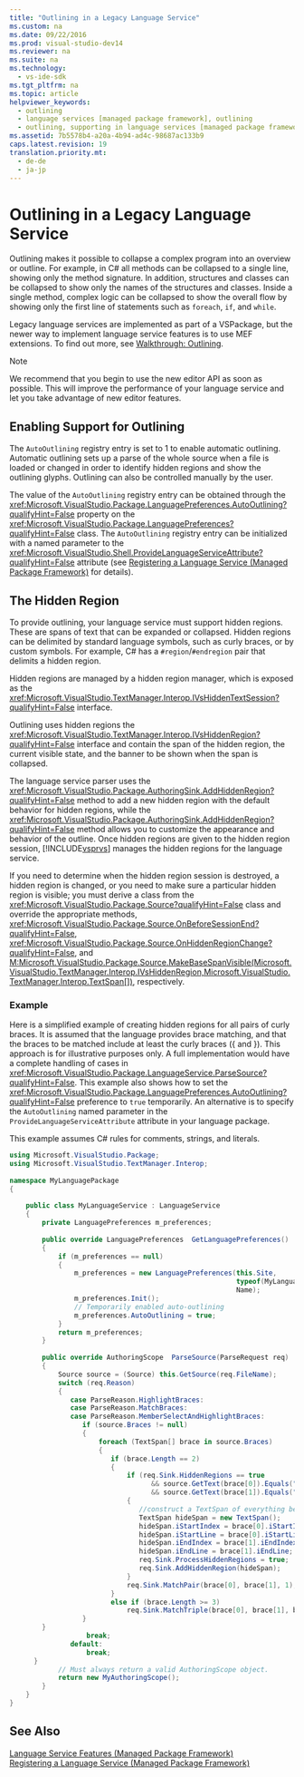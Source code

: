 ```yaml
---
title: "Outlining in a Legacy Language Service"
ms.custom: na
ms.date: 09/22/2016
ms.prod: visual-studio-dev14
ms.reviewer: na
ms.suite: na
ms.technology: 
  - vs-ide-sdk
ms.tgt_pltfrm: na
ms.topic: article
helpviewer_keywords: 
  - outlining
  - language services [managed package framework], outlining
  - outlining, supporting in language services [managed package framework]
ms.assetid: 7b5578b4-a20a-4b94-ad4c-98687ac133b9
caps.latest.revision: 19
translation.priority.mt: 
  - de-de
  - ja-jp
---
```

# Outlining in a Legacy Language Service
Outlining makes it possible to collapse a complex program into an overview or outline. For example, in C# all methods can be collapsed to a single line, showing only the method signature. In addition, structures and classes can be collapsed to show only the names of the structures and classes. Inside a single method, complex logic can be collapsed to show the overall flow by showing only the first line of statements such as `foreach`, `if`, and `while`.  
  
 Legacy language services are implemented as part of a VSPackage, but the newer way to implement language service features is to use MEF extensions. To find out more, see [Walkthrough: Outlining](../vs140/walkthrough--outlining.md).  
  
> [!NOTE]
>  We recommend that you begin to use the new editor API as soon as possible. This will improve the performance of your language service and let you take advantage of new editor features.  
  
## Enabling Support for Outlining  
 The `AutoOutlining` registry entry is set to 1 to enable automatic outlining. Automatic outlining sets up a parse of the whole source when a file is loaded or changed in order to identify hidden regions and show the outlining glyphs. Outlining can also be controlled manually by the user.  
  
 The value of the `AutoOutlining` registry entry can be obtained through the <xref:Microsoft.VisualStudio.Package.LanguagePreferences.AutoOutlining?qualifyHint=False> property on the <xref:Microsoft.VisualStudio.Package.LanguagePreferences?qualifyHint=False> class. The `AutoOutlining` registry entry can be initialized with a named parameter to the <xref:Microsoft.VisualStudio.Shell.ProvideLanguageServiceAttribute?qualifyHint=False> attribute (see [Registering a Language Service (Managed Package Framework)](../vs140/registering-a-legacy-language-service1.md) for details).  
  
## The Hidden Region  
 To provide outlining, your language service must support hidden regions. These are spans of text that can be expanded or collapsed. Hidden regions can be delimited by standard language symbols, such as curly braces, or by custom symbols. For example, C# has a `#region`/`#endregion` pair that delimits a hidden region.  
  
 Hidden regions are managed by a hidden region manager, which is exposed as the <xref:Microsoft.VisualStudio.TextManager.Interop.IVsHiddenTextSession?qualifyHint=False> interface.  
  
 Outlining uses hidden regions the <xref:Microsoft.VisualStudio.TextManager.Interop.IVsHiddenRegion?qualifyHint=False> interface and contain the span of the hidden region, the current visible state, and the banner to be shown when the span is collapsed.  
  
 The language service parser uses the <xref:Microsoft.VisualStudio.Package.AuthoringSink.AddHiddenRegion?qualifyHint=False> method to add a new hidden region with the default behavior for hidden regions, while the <xref:Microsoft.VisualStudio.Package.AuthoringSink.AddHiddenRegion?qualifyHint=False> method allows you to customize the appearance and behavior of the outline. Once hidden regions are given to the hidden region session, [!INCLUDE[vsprvs](../vs140/includes/vsprvs_md.md)] manages the hidden regions for the language service.  
  
 If you need to determine when the hidden region session is destroyed, a hidden region is changed, or you need to make sure a particular hidden region is visible; you must derive a class from the <xref:Microsoft.VisualStudio.Package.Source?qualifyHint=False> class and override the appropriate methods, <xref:Microsoft.VisualStudio.Package.Source.OnBeforeSessionEnd?qualifyHint=False>, <xref:Microsoft.VisualStudio.Package.Source.OnHiddenRegionChange?qualifyHint=False>, and [M:Microsoft.VisualStudio.Package.Source.MakeBaseSpanVisible(Microsoft.VisualStudio.TextManager.Interop.IVsHiddenRegion,Microsoft.VisualStudio.TextManager.Interop.TextSpan\[\])](assetId:///M:Microsoft.VisualStudio.Package.Source.MakeBaseSpanVisible(Microsoft.VisualStudio.TextManager.Interop.IVsHiddenRegion,Microsoft.VisualStudio.TextManager.Interop.TextSpan[])?qualifyHint=False&autoUpgrade=True), respectively.  
  
### Example  
 Here is a simplified example of creating hidden regions for all pairs of curly braces. It is assumed that the language provides brace matching, and that the braces to be matched include at least the curly braces ({ and }). This approach is for illustrative purposes only. A full implementation would have a complete handling of cases in <xref:Microsoft.VisualStudio.Package.LanguageService.ParseSource?qualifyHint=False>. This example also shows how to set the <xref:Microsoft.VisualStudio.Package.LanguagePreferences.AutoOutlining?qualifyHint=False> preference to `true` temporarily. An alternative is to specify the `AutoOutlining` named parameter in the `ProvideLanguageServiceAttribute` attribute in your language package.  
  
 This example assumes C# rules for comments, strings, and literals.  
  
```c#  
using Microsoft.VisualStudio.Package;  
using Microsoft.VisualStudio.TextManager.Interop;  
  
namespace MyLanguagePackage  
{  
  
    public class MyLanguageService : LanguageService  
    {  
        private LanguagePreferences m_preferences;  
  
        public override LanguagePreferences  GetLanguagePreferences()  
        {  
            if (m_preferences == null)  
            {  
                m_preferences = new LanguagePreferences(this.Site,  
                                                        typeof(MyLanguageService).GUID,  
                                                        Name);  
                m_preferences.Init();  
                // Temporarily enabled auto-outlining  
                m_preferences.AutoOutlining = true;  
            }  
            return m_preferences;  
        }  
  
        public override AuthoringScope  ParseSource(ParseRequest req)  
        {  
            Source source = (Source) this.GetSource(req.FileName);  
            switch (req.Reason)  
            {  
               case ParseReason.HighlightBraces:  
               case ParseReason.MatchBraces:  
               case ParseReason.MemberSelectAndHighlightBraces:  
                  if (source.Braces != null)  
                  {  
                      foreach (TextSpan[] brace in source.Braces)  
                      {  
                         if (brace.Length == 2)  
                         {  
                             if (req.Sink.HiddenRegions == true   
                                   && source.GetText(brace[0]).Equals("{")   
                                   && source.GetText(brace[1]).Equals("}"))  
                             {  
                                //construct a TextSpan of everything between the braces  
                                TextSpan hideSpan = new TextSpan();  
                                hideSpan.iStartIndex = brace[0].iStartIndex;  
                                hideSpan.iStartLine = brace[0].iStartLine;  
                                hideSpan.iEndIndex = brace[1].iEndIndex;  
                                hideSpan.iEndLine = brace[1].iEndLine;  
                                req.Sink.ProcessHiddenRegions = true;  
                                req.Sink.AddHiddenRegion(hideSpan);  
                             }  
                             req.Sink.MatchPair(brace[0], brace[1], 1);  
                         }  
                         else if (brace.Length >= 3)  
                             req.Sink.MatchTriple(brace[0], brace[1], brace[2], 1);  
                  }  
        }  
                   break;  
               default:  
                   break;  
      }  
            // Must always return a valid AuthoringScope object.  
            return new MyAuthoringScope();  
        }  
    }  
}  
```  
  
## See Also  
 [Language Service Features (Managed Package Framework)](../vs140/legacy-language-service-features1.md)   
 [Registering a Language Service (Managed Package Framework)](../vs140/registering-a-legacy-language-service1.md)